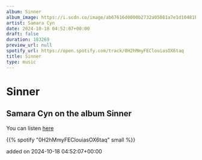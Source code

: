```yaml
---
album: Sinner
album_image: https://i.scdn.co/image/ab67616d0000b2732a05081a7e1d10481bf9bdac
artist: Samara Cyn
date: 2024-10-18 04:52:07+00:00
draft: false
duration: 183269
preview_url: null
spotify_url: https://open.spotify.com/track/0H2hMmyFEClouiasOX6taq
title: Sinner
type: music
---
```



# Sinner

## Samara Cyn on the album Sinner

You can listen [here](https://open.spotify.com/track/0H2hMmyFEClouiasOX6taq)

{{% spotify "0H2hMmyFEClouiasOX6taq" small %}}

added on 2024-10-18 04:52:07+00:00